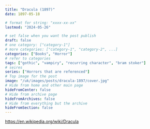 ```yaml
---
title: "Dracula (1897)"
date: 1897-05-18

# format for string: "xxxx-xx-xx"
lastmod: "2024-05-26"

# set false when you want the post publish
draft: false
# one category: ["category-1"]
# more categories: ["category-1", "category-2", ...]
categories: ["Books", "Horror"]
# refer to categories
tags: ["gothic", "vampiry", "recurring character", "bram stoker"]
# seires
series: ["Horrors that are referenced"]
# Top image for the post
image: "/uk/images/posts/dracula-1897/cover.jpg"
# Hide from home and other main page
hideFromCenter: false
# Hide from archive page
hideFromArchives: false
# Hide from everything but the archive
hideFromSection: false
---
```

https://en.wikipedia.org/wiki/Dracula
<!--more-->